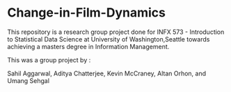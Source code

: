 # Change-in-Film-Dynamics

This repository is a research group project done for INFX 573 - Introduction to Statistical Data Science at University of Washington,Seattle towards achieving a masters degree in Information Management.

This was a group project by :

Sahil Aggarwal, Aditya Chatterjee, Kevin McCraney, Altan Orhon, and Umang Sehgal
